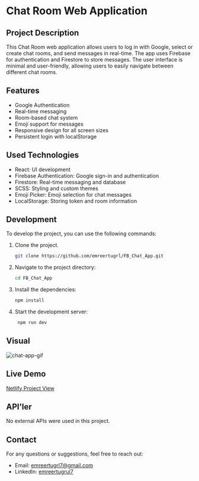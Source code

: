 # Chat Room Web Application

## Project Description

This Chat Room web application allows users to log in with Google, select or create chat rooms, and send messages in real-time. The app uses Firebase for authentication and Firestore to store messages. The user interface is minimal and user-friendly, allowing users to easily navigate between different chat rooms.

## Features

- Google Authentication
- Real-time messaging
- Room-based chat system
- Emoji support for messages
- Responsive design for all screen sizes
- Persistent login with localStorage

## Used Technologies

- React: UI development
- Firebase Authentication: Google sign-in and authentication
- Firestore: Real-time messaging and database
- SCSS: Styling and custom themes
- Emoji Picker: Emoji selection for chat messages
- LocalStorage: Storing token and room information

## Development

To develop the project, you can use the following commands:

1. Clone the project.

   ```bash
   git clone https://github.com/emreertugrl/FB_Chat_App.git
   ```

2. Navigate to the project directory:

   ```bash
   cd FB_Chat_App
   ```

3. Install the dependencies:

   ```bash
   npm install
   ```

4. Start the development server:

   ```bash
    npm run dev
   ```

## Visual

<img src="/public/chat_app.gif" alt="chat-app-gif">

## Live Demo

<a href="https://menuapplication.netlify.app/">Netlify Project View</a>

## API'ler

No external APIs were used in this project.

## Contact

For any questions or suggestions, feel free to reach out:

- Email: emreertugrl7@gmail.com
- LinkedIn: [emreertugrul7](https://www.linkedin.com/in/emreertugrul7/)
